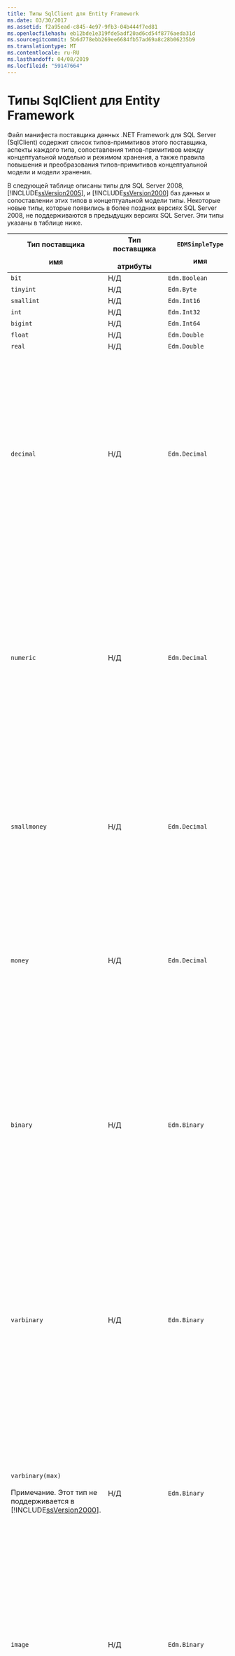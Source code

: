 ```yaml
---
title: Типы SqlClient для Entity Framework
ms.date: 03/30/2017
ms.assetid: f2a95ead-c845-4e97-9fb3-04b444f7ed81
ms.openlocfilehash: eb12bde1e319fde5adf20ad6cd54f8776aeda31d
ms.sourcegitcommit: 5b6d778ebb269ee6684fb57ad69a8c28b06235b9
ms.translationtype: MT
ms.contentlocale: ru-RU
ms.lasthandoff: 04/08/2019
ms.locfileid: "59147664"
---
```

# <a name="sqlclient-for-entity-frameworktypes"></a>Типы SqlClient для Entity Framework
Файл манифеста поставщика данных .NET Framework для SQL Server (SqlClient) содержит список типов-примитивов этого поставщика, аспекты каждого типа, сопоставления типов-примитивов между концептуальной моделью и режимом хранения, а также правила повышения и преобразования типов-примитивов концептуальной модели и модели хранения.  
  
 В следующей таблице описаны типы для SQL Server 2008, [!INCLUDE[ssVersion2005](../../../../../includes/ssversion2005-md.md)], и [!INCLUDE[ssVersion2000](../../../../../includes/ssversion2000-md.md)] баз данных и сопоставлении этих типов в концептуальной модели типы. Некоторые новые типы, которые появились в более поздних версиях SQL Server 2008, не поддерживаются в предыдущих версиях SQL Server. Эти типы указаны в таблице ниже.  
  
|Тип поставщика<br /><br /> имя|Тип поставщика<br /><br /> атрибуты|`EDMSimpleType`<br /><br /> имя|Области|  
|----------------------------|----------------------------------|------------------------------|------------|  
|`bit`|Н/Д|`Edm.Boolean`|Н/Д|  
|`tinyint`|Н/Д|`Edm.Byte`|Н/Д|  
|`smallint`|Н/Д|`Edm.Int16`|Н/Д|  
|`int`|Н/Д|`Edm.Int32`|Н/Д|  
|`bigint`|Н/Д|`Edm.Int64`|Н/Д|  
|`float`|Н/Д|`Edm.Double`|Н/Д|  
|`real`|Н/Д|`Edm.Double`|Н/Д|  
|`decimal`|Н/Д|`Edm.Decimal`|Точность:<br /><br /> -Минимум: 1<br /><br /> -Maximum: 38<br /><br /> -Значение по умолчанию: 18<br /><br /> -Константы: False<br /><br /> Масштаб:<br /><br /> -Минимум: 0<br /><br /> -Maximum: 38<br /><br /> -Значение по умолчанию: 0<br /><br /> -Константы: False|  
|`numeric`|Н/Д|`Edm.Decimal`|Точность:<br /><br /> -Минимум: 1<br /><br /> -Maximum: 38<br /><br /> -Значение по умолчанию: 18<br /><br /> -Константы: False<br /><br /> Масштаб:<br /><br /> -Минимум: 0<br /><br /> -Maximum: 38<br /><br /> -Значение по умолчанию: 0<br /><br /> -Константы: False|  
|`smallmoney`|Н/Д|`Edm.Decimal`|Точность:<br /><br /> -Значение по умолчанию: 10<br /><br /> -Константы: True<br /><br /> Масштаб:<br /><br /> -Значение по умолчанию: 4<br /><br /> -Константы: True|  
|`money`|Н/Д|`Edm.Decimal`|Точность:<br /><br /> -Значение по умолчанию: 19<br /><br /> -Константы: True<br /><br /> Масштаб:<br /><br /> -Значение по умолчанию: 4<br /><br /> -Константы: True|  
|`binary`|Н/Д|`Edm.Binary`|MaxLength:<br /><br /> -Минимум: 1<br /><br /> -Maximum: 8000<br /><br /> -Значение по умолчанию: 8000<br /><br /> -Константы: False<br /><br /> FixedLength:<br /><br /> -Значение по умолчанию: True<br /><br /> -Константы: True|  
|`varbinary`|Н/Д|`Edm.Binary`|MaxLength:<br /><br /> -Минимум: 1<br /><br /> -Maximum: 8000<br /><br /> -Значение по умолчанию: 8000<br /><br /> -Константы: False<br /><br /> FixedLength:<br /><br /> -Значение по умолчанию: False<br /><br /> -Константы: True|  
|`varbinary(max)`<br /><br /> Примечание. Этот тип не поддерживается в [!INCLUDE[ssVersion2000](../../../../../includes/ssversion2000-md.md)].|Н/Д|`Edm.Binary`|MaxLength:<br /><br /> -Значение по умолчанию: 214748364780<br /><br /> -Константы: True<br /><br /> FixedLength:<br /><br /> -Значение по умолчанию: False<br /><br /> -Константы: True|  
|`image`|Н/Д|`Edm.Binary`|MaxLength:<br /><br /> -Значение по умолчанию: 2147483647<br /><br /> -Константы: True<br /><br /> FixedLength:<br /><br /> -Значение по умолчанию: False<br /><br /> -Константы: True|  
|`timestamp`|Н/Д|`Edm.Binary`|MaxLength:<br /><br /> -Значение по умолчанию: 8<br /><br /> -Константы: True<br /><br /> FixedLength:<br /><br /> -Значение по умолчанию: True<br /><br /> -Константы: True|  
|`rowversion`|Н/Д|`Edm.Binary`|MaxLength:<br /><br /> -Значение по умолчанию: 8<br /><br /> -Константы: True<br /><br /> FixedLength:<br /><br /> -Значение по умолчанию: True<br /><br /> -Константы: True|  
|`smalldatetime`|Н/Д|`Edm.DateTime`|Точность:<br /><br /> -Значение по умолчанию: 0<br /><br /> -Константы: True|  
|`datetime`|Н/Д|`Edm.DateTime`|Точность:<br /><br /> -Значение по умолчанию: 3<br /><br /> -Константы: True|  
|`date`<br /><br /> Примечание. Этот тип не поддерживается в SQL Server 2005 и SQL Server 2000.|Н/Д|`Edm.DateTime`|Точность:<br /><br /> -Значение по умолчанию: 0<br /><br /> -Константы: False|  
|`time`<br /><br /> Примечание. Этот тип не поддерживается в SQL Server 2005 и SQL Server 2000.|Н/Д|`Edm.Time`|Точность:<br /><br /> -Значение по умолчанию: 7<br /><br /> -Константы: False|  
|`datetime2`<br /><br /> Примечание. Этот тип не поддерживается в SQL Server 2005 и SQL Server 2000.|Н/Д|`Edm.DateTime`|Точность:<br /><br /> -Значение по умолчанию: 7<br /><br /> -Константы: False|  
|`datetimeoffset`<br /><br /> Примечание. Этот тип не поддерживается в SQL Server 2005 и SQL Server 2000.|Н/Д|`Edm.DateTimeOffset`|Точность:<br /><br /> -Значение по умолчанию: 7<br /><br /> -Константы: False|  
|`nvarchar`<br /><br /> Примечание. Этот тип не поддерживается в [!INCLUDE[ssVersion2000](../../../../../includes/ssversion2000-md.md)].|Н/Д|`Edm.String`|MaxLength:<br /><br /> -Минимум: 1<br /><br /> -Maximum: 4000<br /><br /> -Значение по умолчанию: 4000<br /><br /> -Константы: False<br /><br /> Юникод:<br /><br /> -Значение по умолчанию: True<br /><br /> -Константы: True<br /><br /> FixedLength:<br /><br /> -Значение по умолчанию: False<br /><br /> -Константы: True|  
|`varchar`<br /><br /> Примечание. Этот тип не поддерживается в [!INCLUDE[ssVersion2000](../../../../../includes/ssversion2000-md.md)].|Н/Д|`Edm.String`|MaxLength:<br /><br /> -Минимум: 1<br /><br /> -Maximum: 8000<br /><br /> -Значение по умолчанию: 8000<br /><br /> -Константы: False<br /><br /> Юникод:<br /><br /> -Значение по умолчанию: False<br /><br /> -Константы: True<br /><br /> FixedLength:<br /><br /> -Значение по умолчанию: False<br /><br /> -Константы: True|  
|`char`|Н/Д|`Edm.String`|MaxLength:<br /><br /> -Минимум: 1<br /><br /> -Maximum: 8000<br /><br /> -Значение по умолчанию: 8000<br /><br /> -Константы: False<br /><br /> Юникод:<br /><br /> -Значение по умолчанию: False<br /><br /> -Константы: True<br /><br /> FixedLength:<br /><br /> -Значение по умолчанию: True<br /><br /> -Константы: True|  
|`nchar`|Н/Д|`Edm.String`|MaxLength:<br /><br /> -Минимум: 1<br /><br /> -Maximum: 4000<br /><br /> -Значение по умолчанию: 4000<br /><br /> -Константы: False<br /><br /> Юникод:<br /><br /> -Значение по умолчанию: True<br /><br /> -Константы: True<br /><br /> FixedLength:<br /><br /> -Значение по умолчанию: True<br /><br /> -Константы: True|  
|`varchar`(`max`)|Н/Д|`Edm.String`|MaxLength:<br /><br /> -Значение по умолчанию: 2147483647<br /><br /> -Константы: True<br /><br /> Юникод:<br /><br /> -Значение по умолчанию: False<br /><br /> -Константы: True<br /><br /> FixedLength:<br /><br /> -Значение по умолчанию: False<br /><br /> -Константы: True|  
|`nvarchar`(`max`)|Н/Д|`Edm.String`|MaxLength:<br /><br /> -Значение по умолчанию: 1073741823<br /><br /> -Константы: True<br /><br /> Юникод:<br /><br /> -Значение по умолчанию: True<br /><br /> -Константы: True<br /><br /> FixedLength:<br /><br /> -Значение по умолчанию: False<br /><br /> -Константы: True|  
|`ntext`|Сравним равенства: False<br /><br /> Упорядочению: False|`Edm.String`|MaxLength:<br /><br /> -Значение по умолчанию: 1073741823<br /><br /> -Константы: True<br /><br /> Юникод:<br /><br /> -Значение по умолчанию: False<br /><br /> -Константы: True<br /><br /> FixedLength:<br /><br /> -Значение по умолчанию: False<br /><br /> -Константы: True|  
|`text`|Сравним равенства: False<br /><br /> Упорядочению: False|`Edm.String`|MaxLength:<br /><br /> -Значение по умолчанию: 2147483647<br /><br /> -Константы: True<br /><br /> Юникод:<br /><br /> -Значение по умолчанию: False<br /><br /> -Константы: True<br /><br /> FixedLength:<br /><br /> -Значение по умолчанию: False<br /><br /> -Константы: True|  
|`Unique`<br /><br /> `identifier`|Сравним равенства: True<br /><br /> Упорядочению: True|`Edm.Guid`|Н/Д|  
|`xml`|Сравним равенства: False<br /><br /> Упорядочению: False|`Edm.String`|MaxLength:<br /><br /> -Значение по умолчанию: 1073741823<br /><br /> -Константы: True<br /><br /> Юникод:<br /><br /> -Значение по умолчанию: True<br /><br /> -Константы: True<br /><br /> FixedLength:<br /><br /> -Значение по умолчанию: False<br /><br /> -Константы: True|  
  
## <a name="see-also"></a>См. также

- [Спецификации CSDL, SSDL и MSL](../../../../../docs/framework/data/adonet/ef/language-reference/csdl-ssdl-and-msl-specifications.md)

